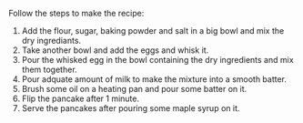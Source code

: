 Follow the steps to make the recipe:
1) Add the flour, sugar, baking powder and salt in a big bowl and mix the dry ingrediants.
2) Take another bowl and add the eggs and whisk it.
3) Pour the whisked egg in the bowl containing the dry ingredients and mix them together.
4) Pour adquate amount of milk to make the mixture into a smooth batter.
5) Brush some oil on a heating pan and pour some batter on it.
6) Flip the pancake after 1 minute.
7) Serve the pancakes after pouring some maple syrup on it.